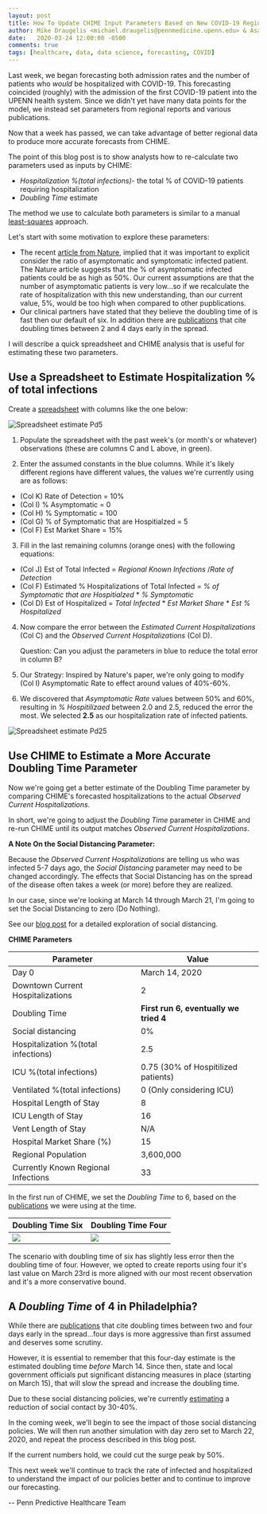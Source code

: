 ```yaml
---
layout: post
title: How To Update CHIME Input Parameters Based on New COVID-19 Regional Observations
author: Mike Draugelis <michael.draugelis@pennmedicine.upenn.edu> & Asaf Hanish <asaf.hanish@pennmedicine.upenn.edu>
date:   2020-03-24 12:00:00 -0500
comments: true
tags: [healthcare, data, data science, forecasting, COVID]
---
```


Last week, we began forecasting both admission rates and the number of patients who *would* be hospitalized with COVID-19.  This forecasting coincided (roughly) with the admission of the first COVID-19 patient into the UPENN health system.  Since we didn't yet have many data points for the model, we instead set parameters from regional reports and various publications.  

Now that a week has passed, we can take advantage of better regional data to produce more accurate forecasts from CHIME.

The point of this blog post is to show analysts how to re-calculate two parameters used as inputs by CHIME: 

 -  _Hospitalization %(total infections)_- the total % of COVID-19 patients requiring hospitalization
  - _Doubling Time_ estimate

The method we use to calculate both parameters is similar to a manual [least-squares](https://en.wikipedia.org/wiki/Least_squares) approach. 

Let's start with some motivation to explore these parameters:
* The recent [article from Nature](https://www.nature.com/articles/d41586-020-00822-x), implied that it was important to explicit consider the ratio of asymptomatic and symptomatic infected patient.  The Nature article suggests that the % of asymptomatic infected patients could be as high as 50%.  Our current assumptions are that the number of asymptomatic patients is very low...so if we recalculate the rate of hospitalization with this new understanding, than our current value, 5%, would be too high when compared to other pupblications. 
* Our clinical partners have stated that they believe the doubling time of is fast then our default of six. In addition there are [publications](https://arxiv.org/pdf/2003.06418.pdf) that cite doubling times between 2 and 4 days early in the spread.

I will describe a quick spreadsheet and CHIME analysis that is useful for estimating these two parameters.

Use a Spreadsheet to Estimate Hospitalization % of total infections
--------
Create a [spreadsheet](https://docs.google.com/spreadsheets/d/1GZpXQbm4gi5YZKI3-p7lvlJ1JcBIwyPPyUm1dJKuIE4/edit?usp=sharing) with columns like the one below:

![Spreadsheet estimate Pd5](https://i.ibb.co/RvLxgd4/spreadsheet-hop5.png)


1) Populate the spreadsheet with the past week's (or month's or whatever) observations (these are columns C and L above, in green).

2) Enter the assumed constants in the blue columns.  While it's likely different regions have different values, the values we're currently using are as follows: 
* (Col K) Rate of Detection = 10%
* (Col I) % Asymptomatic = 0
* (Col H) % Symptomatic = 100
* (Col G) % of Symptomatic that are Hospitialzed = 5
* (Col F) Est Market Share = 15%

3) Fill in the last remaining columns (orange ones) with the following equations: 
* (Col J) Est of Total Infected = _Regional Known Infections_ /_Rate of Detection_
* (Col F) Estimated % Hospitalizations of Total Infected = _% of Symptomatic that are Hospitialzed_ * _% Symptomatic_
* (Col D) Est of Hospitalized = _Total Infected_ * _Est Market Share_ * _Est % Hospitalized_

4) Now compare the error between the _Estimated Current Hospitalizations_ (Col C) and the _Observed Current Hospitalizations_ (Col D). 

    Question: Can you adjust the parameters in blue to reduce the total error in column B?

5) Our Strategy:  Inspired by Nature's paper, we're only going to modify (Col I) Asymptomatic Rate to effect around values of 40%-60%.

6) We discovered that _Asymptomatic Rate_ values between 50% and 60%, resulting in _% Hospitilizaed_ between 2.0 and 2.5, reduced the error the most.  We selected **2.5** as our hospitalization rate of infected patients. 

![Spreadsheet estimate Pd25](https://i.ibb.co/VYcDD8f/spreadsheet-hosp2-5.png)


Use CHIME to Estimate a More Accurate Doubling Time Parameter
-------

Now we're going get a better estimate of the Doubling Time parameter by comparing CHIME's forecasted hospitalizations to the actual  _Observed Current Hospitalizations_.

In short, we're going to adjust the _Doubling Time_ parameter in CHIME and re-run CHIME until its output matches _Observed Current Hospitalizations_.

**A Note On the Social Distancing Parameter:**

Because the _Observed Current Hospitalizations_ are telling us who was infected 5-7 days ago, the _Social Distancing_ parameter may need to be changed accordingly.  The effects that Social Distancing has on the spread of the disease often takes a week (or more) before they are realized.

In our case, since we're looking at March 14 through March 21, I'm going to set the Social Distancing to zero (Do Nothing).  

See our [blog post](http://predictivehealthcare.pennmedicine.org/2020/03/18/compare-chime.html) for a detailed exploration of social distancing.

**CHIME Parameters**

| Parameter | Value  |
|--|--|
| Day 0 | March 14, 2020 |
| Downtown Current Hospitalizations | 2 |
| Doubling Time | **First run 6, eventually we tried 4** |
| Social distancing | 0% |
| Hospitalization %(total infections) | 2.5 |
| ICU %(total infections) | 0.75 (30% of Hospitilized patients) |
| Ventilated %(total infections) | 0 (Only considering ICU)|
| Hospital Length of Stay | 8 |
| ICU Length of Stay| 16 |
| Vent Length of Stay | N/A |
| Hospital Market Share (%)| 15 |
| Regional Population | 3,600,000 |
| Currently Known Regional Infections | 33 |


In the first run of CHIME, we set the _Doubling Time_ to 6, based on the [publications](https://www.ncbi.nlm.nih.gov/pubmed/32007643) we were using at the time.  

| Doubling Time Six | Doubling Time Four  | 
|--|--|
| ![](https://i.ibb.co/rmxgwqw/doubling6.png) | ![](https://i.ibb.co/BcwKhms/doubling4.png) |

The scenario with doubling time of six has slightly less error then the doubling time of four.  However, we opted to create reports using four it's last value on March 23rd is more aligned with our most recent observation and it's a more conservative bound.


A _Doubling Time_ of 4 in Philadelphia?
--------
While there are [publications](https://arxiv.org/pdf/2003.06418.pdf) that cite doubling times between two and four days early in the spread...four days is more aggressive than first assumed and deserves some scrutiny.

However, it is essential to remember that this four-day estimate is the estimated doubling time *before* March 14.  Since then, state and local government officials put significant distancing measures in place (starting on March 15), that will slow the spread and increase the doubling time.

Due to these social distancing policies, we're currently [estimating](http://predictivehealthcare.pennmedicine.org/2020/03/18/compare-chime.html) a reduction of social contact by 30-40%.  

In the coming week, we'll begin to see the impact of those social distancing policies.  We will then run another simulation with day zero set to March 22, 2020, and repeat the process described in this blog post.

If the current numbers hold, we could cut the surge peak by 50%.

This next week we'll continue to track the rate of infected and hospitalized to understand the impact of our policies better and to continue to improve our forecasting.

-- Penn Predictive Healthcare Team

